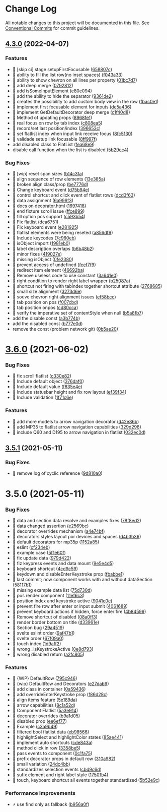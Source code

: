 # Change Log

All notable changes to this project will be documented in this file.
See [Conventional Commits](https://conventionalcommits.org) for commit guidelines.

## [4.3.0](https://github.com/stone-payments/pos-mamba-sdk/compare/@mamba/flatlist@3.6.0...@mamba/flatlist@4.3.0) (2022-04-07)


### Features

* 🎸 [skip ci] stage setupFirstFocusable ([658807c](https://github.com/stone-payments/pos-mamba-sdk/commit/658807c3fcb233c18308c2cc777f603c9be00eb6))
* 🎸 ability to fill the list row(no inset spaces) ([f043a33](https://github.com/stone-payments/pos-mamba-sdk/commit/f043a33767568518bfb52ef7eab1e039a0cd8c0f))
* 🎸 ability to show chevron on all lines per property ([01bc7d7](https://github.com/stone-payments/pos-mamba-sdk/commit/01bc7d7b78fb604b87f8f56fbd4ba812c3ea7001))
* 🎸 add deep merge ([0792812](https://github.com/stone-payments/pos-mamba-sdk/commit/07928120120c75678b5bcef47834577815e84516))
* 🎸 add isSomeInputElement ([e80e094](https://github.com/stone-payments/pos-mamba-sdk/commit/e80e0949e36c3ec52dd632755faa5b2353e04b81))
* 🎸 add the ability to hide the separator ([9361de2](https://github.com/stone-payments/pos-mamba-sdk/commit/9361de2f0fe0663d65b3472d2564cc5d8d89f20f))
* 🎸 creates the possibility to add custom body view in the row ([fbac0e1](https://github.com/stone-payments/pos-mamba-sdk/commit/fbac0e11dc84f09e43aa0203a9470fc4a3722d22))
* 🎸 implement first focusable element for inputs ([de5a436](https://github.com/stone-payments/pos-mamba-sdk/commit/de5a436d9a3239d2d38e9e2028d958f1f01d0bec))
* 🎸 implement GetDefaultDecorator deep merge ([c1f40d8](https://github.com/stone-payments/pos-mamba-sdk/commit/c1f40d80db73a0ae6e7bc3b21e2e098920c83cca))
* 🎸 Method of updating props ([8968fe1](https://github.com/stone-payments/pos-mamba-sdk/commit/8968fe1c4e12329bae7a78c8be4bc7dd1f82cfc1))
* 🎸 real focus on row by tab index ([c808ea5](https://github.com/stone-payments/pos-mamba-sdk/commit/c808ea5f9776a085a76a16d77e4940959ef7e93a))
* 🎸 record/set last position/index ([396653c](https://github.com/stone-payments/pos-mamba-sdk/commit/396653c844882ad6e74146639e63bd27c043520b))
* 🎸 set flatlist index when input link receive focus ([8fc5130](https://github.com/stone-payments/pos-mamba-sdk/commit/8fc5130f4f4bea5d6c7aeaa067dd800e29d5d00d))
* 🎸 validade setup link focusable ([8ff997f](https://github.com/stone-payments/pos-mamba-sdk/commit/8ff997fa0026327e02ebd2b800152c4feb330e87))
* add disabled class to FlatList ([fea68e9](https://github.com/stone-payments/pos-mamba-sdk/commit/fea68e90f51813f16f867a5f4412f792c827587a))
* disable call function when the list is disabled ([5b29cc4](https://github.com/stone-payments/pos-mamba-sdk/commit/5b29cc4ffd2f6e5c4fdf8463122758416dbbfc2c))


### Bug Fixes

* 🐛 [wip] reset span sizes ([b14c3fa](https://github.com/stone-payments/pos-mamba-sdk/commit/b14c3fad18f932cb66556d23ca4b792821d349e1))
* 🐛 align sequence of row elements ([13e385a](https://github.com/stone-payments/pos-mamba-sdk/commit/13e385af1f7bfcf651a96e2705d3176c5ac2863f))
* 🐛 broken align class/prop ([be7776d](https://github.com/stone-payments/pos-mamba-sdk/commit/be7776dd3c3ee18043a5804a000d74b7302c5081))
* 🐛 Change keyboard event ([d75b94e](https://github.com/stone-payments/pos-mamba-sdk/commit/d75b94e1a178b9130a7b2c1dab70fbb198ad76f4))
* 🐛 control shortcut and click event of flatlist rows ([dcd3f63](https://github.com/stone-payments/pos-mamba-sdk/commit/dcd3f63c122385e7267b1e3ee23e632e59fc531e))
* 🐛 data assignment ([6a999f3](https://github.com/stone-payments/pos-mamba-sdk/commit/6a999f32a7dfd858926da2eda1ae28de0615bf41))
* 🐛 docs on decorator.html ([1697418](https://github.com/stone-payments/pos-mamba-sdk/commit/169741809b7a6d752091cc764b6c00a6e053f8d5))
* 🐛 end fixture scroll issue ([ffce899](https://github.com/stone-payments/pos-mamba-sdk/commit/ffce899312a51e644b1c91d4731bd30b5c9bdeab))
* 🐛 fill option pos support ([c593b54](https://github.com/stone-payments/pos-mamba-sdk/commit/c593b54ef6cb47171ceb98df109fb27c2595fb7d))
* 🐛 Fix flatlist ([dca6751](https://github.com/stone-payments/pos-mamba-sdk/commit/dca67510f6a4309dc156eda89e1d2d9ad5b9948f))
* 🐛 Fix keyboard event ([e281925](https://github.com/stone-payments/pos-mamba-sdk/commit/e281925f5a434da5d72741f2eb5611e767bbe775))
* 🐛 flatlist elements were being reseted ([a856df9](https://github.com/stone-payments/pos-mamba-sdk/commit/a856df964242eed14e05a35dca15aeba439ea8c6))
* 🐛 Include keycodes ([7c960eb](https://github.com/stone-payments/pos-mamba-sdk/commit/7c960ebef3d293fa25765418775feeb8d626a9e0))
* 🐛 isObject import ([1981eb0](https://github.com/stone-payments/pos-mamba-sdk/commit/1981eb00c44ed3dbb8b666d78c4c0b103f74b657))
* 🐛 label description overlaps ([b6b48b2](https://github.com/stone-payments/pos-mamba-sdk/commit/b6b48b224c31b71ebff2419999b6111a64a8c2d8))
* 🐛 minor fixes ([419027e](https://github.com/stone-payments/pos-mamba-sdk/commit/419027eaf6cfa9442cabf9b263e8f3054c8fc503))
* 🐛 missing isObject ([0fe2380](https://github.com/stone-payments/pos-mamba-sdk/commit/0fe238050485f332228b562463379ba4b1aff529))
* 🐛 prevent access of undefined ([fcef7f9](https://github.com/stone-payments/pos-mamba-sdk/commit/fcef7f9737ba85332bd831bf5f83813e0e3fbb70))
* 🐛 redirect item element ([46692ba](https://github.com/stone-payments/pos-mamba-sdk/commit/46692ba3bf6bd01fcddd289749bd0996b94418b1))
* 🐛 Remove useless code to use constant ([3a641e0](https://github.com/stone-payments/pos-mamba-sdk/commit/3a641e0e97dafb5cb863c71adcca79ce37b4bdb3))
* 🐛 right condition to render right label wrapper ([b25087a](https://github.com/stone-payments/pos-mamba-sdk/commit/b25087a3f816ae10d4bfdcca89864a7434db78d4))
* 🐛 shortcut not firing with tabindex together shortcut attribute ([2768685](https://github.com/stone-payments/pos-mamba-sdk/commit/276868576176f9f6fe151fc589918a60865a98ab))
* 🐛 small size alignment ([3273d6e](https://github.com/stone-payments/pos-mamba-sdk/commit/3273d6e73c076e6551ebadd90f3b165225fcdd10))
* 🐛 souve chevron right alignment issues ([ef58bcc](https://github.com/stone-payments/pos-mamba-sdk/commit/ef58bcc424af57e11fe37498f0ebcc50f2d03cc6))
* 🐛 tab position on pos ([f007cbd](https://github.com/stone-payments/pos-mamba-sdk/commit/f007cbdb09a32e4ed582f87930be60ec96c1d723))
* 🐛 tab position onpos ([cd80cca](https://github.com/stone-payments/pos-mamba-sdk/commit/cd80ccae96c2474380caa12726df4978b33a8d8e))
* 🐛 verify the imperative set of contentStyle when null ([b5a8fb7](https://github.com/stone-payments/pos-mamba-sdk/commit/b5a8fb74f545d9daa0f600e732e702c3347935e1))
* add the disable const ([a3b774b](https://github.com/stone-payments/pos-mamba-sdk/commit/a3b774bfdc3c24626078508e9ea3322441e0f803))
* add the disabled const ([b777e0d](https://github.com/stone-payments/pos-mamba-sdk/commit/b777e0dbbd56c51ebd8bb1bde8b1013a84637177))
* remove the const (problem network git) ([0b5ae20](https://github.com/stone-payments/pos-mamba-sdk/commit/0b5ae204741e325a5dcf01122a27bf9e38bfdb28))



# [3.6.0](https://github.com/stone-payments/pos-mamba-sdk/compare/@mamba/flatlist@3.5.1...@mamba/flatlist@3.6.0) (2021-06-02)


### Bug Fixes

* 🐛 fix scroll flatlist ([c330e82](https://github.com/stone-payments/pos-mamba-sdk/commit/c330e82a4f47453fb158ca5859d16b516e133a33))
* 🐛 Include default object ([376daf0](https://github.com/stone-payments/pos-mamba-sdk/commit/376daf0f754fe6238e2eb0631d6b25a53dea06e3))
* 🐛 Include default value ([f835e4e](https://github.com/stone-payments/pos-mamba-sdk/commit/f835e4ea29391b1f2444765d60b6147e364b65af))
* 🐛 Include statusbar height and fix row layout ([ef39f34](https://github.com/stone-payments/pos-mamba-sdk/commit/ef39f348d35f10225f1679af1f3a0d2b71153b3c))
* 🐛 Include validation ([1f71c6e](https://github.com/stone-payments/pos-mamba-sdk/commit/1f71c6eb25d644a71abbe01e38451854931e9ef5))


### Features

* 🎸 add more models to arrow navigation decorator ([d42e86b](https://github.com/stone-payments/pos-mamba-sdk/commit/d42e86bfde09b914c5c55aa641124c48b16d4061))
* 🎸 add MP35 to flatlist arrow navigation capabilities ([329d298](https://github.com/stone-payments/pos-mamba-sdk/commit/329d298d2805b6ee2fe5083c053b476b356966fc))
* 🎸 include Q60 and D195 to arrow navigation in flatlist ([032ec0d](https://github.com/stone-payments/pos-mamba-sdk/commit/032ec0d071b3502b70dfc15fe7f3f0dff6b4d1a7))





## [3.5.1](https://github.com/stone-payments/pos-mamba-sdk/compare/@mamba/flatlist@3.5.0...@mamba/flatlist@3.5.1) (2021-05-11)


### Bug Fixes

* 🐛 remove log of cyclic reference ([9d810a0](https://github.com/stone-payments/pos-mamba-sdk/commit/9d810a09a674b7ae400a384e073b112df2323929))





# 3.5.0 (2021-05-11)


### Bug Fixes

* 🐛 data and section data resolve and examples fixes ([78f8ed2](https://github.com/stone-payments/pos-mamba-sdk/commit/78f8ed200da4a6a67daf0a6d1a383725a91f07f7))
* 🐛 data changed assertion ([e2569bc](https://github.com/stone-payments/pos-mamba-sdk/commit/e2569bc2faff95f803df41b8cba322ef893eeb5e))
* 🐛 decorator overrides mechanism ([a4e74bf](https://github.com/stone-payments/pos-mamba-sdk/commit/a4e74bf9532195080d6f0815d590d7b00e5df346))
* 🐛 decorators styles layout por devices and spaces ([d4b3b36](https://github.com/stone-payments/pos-mamba-sdk/commit/d4b3b368ab65f25f162b27568c0063d69f001684))
* 🐛 default decorators for mp35p ([1152a85](https://github.com/stone-payments/pos-mamba-sdk/commit/1152a85a97099776196fa40cbc4a372ce2002c6d))
* 🐛 eslint ([cf234eb](https://github.com/stone-payments/pos-mamba-sdk/commit/cf234eb0c8695c3cdf0547ca2978007c24f24e74))
* 🐛 example case ([5f1e60f](https://github.com/stone-payments/pos-mamba-sdk/commit/5f1e60ff791b265233a675db7b457421788c6767))
* 🐛 fix update data ([979d422](https://github.com/stone-payments/pos-mamba-sdk/commit/979d422c0bbb2fc86138e46f00711bb88a41b7e8))
* 🐛 fiz keypress events and data mount ([9e5e4d5](https://github.com/stone-payments/pos-mamba-sdk/commit/9e5e4d5a7d6aeefca1898c8837277f4f06839959))
* 🐛 keyboard shortcut ([4cd9c59](https://github.com/stone-payments/pos-mamba-sdk/commit/4cd9c59975b628d388d22060de60876999a58dce))
* 🐛 keydown and disableEnterKeystroke prop ([fbabbe1](https://github.com/stone-payments/pos-mamba-sdk/commit/fbabbe10d7588b4f9514dc8abe4ac64e7bf29e7c))
* 🐛 last commit; now component works with and without dataSection ([58117b1](https://github.com/stone-payments/pos-mamba-sdk/commit/58117b1709f0f53291a49b74a76cad74367be35f))
* 🐛 missing example data list ([75d730d](https://github.com/stone-payments/pos-mamba-sdk/commit/75d730d977fdab49266039b957aa174ffb83f39e))
* 🐛 pos render component ([11ef6c3](https://github.com/stone-payments/pos-mamba-sdk/commit/11ef6c3eebb554e124ce13a60ec1e7c4a3d08325))
* 🐛 position index and keystroke active ([9041e0e](https://github.com/stone-payments/pos-mamba-sdk/commit/9041e0ee5c2c6b715bce45877d6725580d670b96))
* 🐛 prevent fire row after enter or input submit ([4061689](https://github.com/stone-payments/pos-mamba-sdk/commit/40616891c60113f2ea6a457a8333612bbb3883ad))
* 🐛 prevent keyboard actions if hidden, force enter fire ([4b84599](https://github.com/stone-payments/pos-mamba-sdk/commit/4b8459919a7a5c75b0fa09ca6793f19a48c154f9))
* 🐛 Remove shortcut of disabled ([08a0ff3](https://github.com/stone-payments/pos-mamba-sdk/commit/08a0ff351a05470dcb2babd13c0f7aba7b747249))
* 🐛 render border bottom on title ([d33961e](https://github.com/stone-payments/pos-mamba-sdk/commit/d33961e032c3f16fce942311277465bb9aeb3157))
* 🐛 Section bug ([29a4519](https://github.com/stone-payments/pos-mamba-sdk/commit/29a451923101e4f258bf29b2fb1152eecd7eaadb))
* 🐛 svelte eslint order ([9af47b1](https://github.com/stone-payments/pos-mamba-sdk/commit/9af47b121b79afc8dddbc22a2c8c5d1d6287ac36))
* 🐛 svelte order ([67f09a0](https://github.com/stone-payments/pos-mamba-sdk/commit/67f09a08298a0d305ec90acc29f12f1a8644d2f4))
* 🐛 touch index ([1d9aff2](https://github.com/stone-payments/pos-mamba-sdk/commit/1d9aff25827d949c09b7838c9958826f2a8342de))
* 🐛 wrong _isKeystrokeActive ([0e8d793](https://github.com/stone-payments/pos-mamba-sdk/commit/0e8d793ba98cd7f86898a2a713314e1f84713717))
* 🐛 wrong disabled return ([a2fc805](https://github.com/stone-payments/pos-mamba-sdk/commit/a2fc80544f23b6c7567edac74865fc412e078ae5))


### Features

* 🎸 {WIP} DefaultRow ([795c946](https://github.com/stone-payments/pos-mamba-sdk/commit/795c9463362daea3896004d3b7a6f211b9b5f9f4))
* 🎸 {wip} DefaultRow and Decorators ([e27dab9](https://github.com/stone-payments/pos-mamba-sdk/commit/e27dab972d8a7077eccda17c78326ff21acb0719))
* 🎸 add class in container ([0a59436](https://github.com/stone-payments/pos-mamba-sdk/commit/0a59436577d3a1c2200982044c421b67608b54a3))
* 🎸 add overrideEnterKeystroke prop ([f86d28c](https://github.com/stone-payments/pos-mamba-sdk/commit/f86d28ca010588242bf44545b6da381f11eb39a6))
* 🎸 align items feature ([5e189da](https://github.com/stone-payments/pos-mamba-sdk/commit/5e189da2d4bfed09f11eeb53b7ddfe2f0d389f6c))
* 🎸 arrow capabilities ([8c1a52d](https://github.com/stone-payments/pos-mamba-sdk/commit/8c1a52d0bc1b3b16b484d61a523c4bfbb7cf2328))
* 🎸 Component Flatlist ([5a3e914](https://github.com/stone-payments/pos-mamba-sdk/commit/5a3e914b2ce5fa1fba02ae5b007d805c1736fe2e))
* 🎸 decorator overrides ([b9a1d05](https://github.com/stone-payments/pos-mamba-sdk/commit/b9a1d051aea4bb2ed8f14311ece819618f62e069))
* 🎸 disabled prop ([ee6ef77](https://github.com/stone-payments/pos-mamba-sdk/commit/ee6ef77db513c7c1c1e314f4cfcb7f5e1f6a986a))
* 🎸 Example ([c3a9b49](https://github.com/stone-payments/pos-mamba-sdk/commit/c3a9b4913f9006536333d2b662a4b862b8e1ec9a))
* 🎸 filtered bool flatlist data ([eb98566](https://github.com/stone-payments/pos-mamba-sdk/commit/eb985669954c28a474152641afe787920954b0e6))
* 🎸 highlightSelect and highlightColor states ([85ae441](https://github.com/stone-payments/pos-mamba-sdk/commit/85ae441af5104b88a67ca483e95c41052c1241cb))
* 🎸 implement auto shortcuts ([cde843a](https://github.com/stone-payments/pos-mamba-sdk/commit/cde843ad6af37a6f3e6dcbf33b10ad2152554eab))
* 🎸 method click in row ([3358be5](https://github.com/stone-payments/pos-mamba-sdk/commit/3358be537bba34231242ede664cfb87d22eaa8f9))
* 🎸 pass events to component ([0c1fa75](https://github.com/stone-payments/pos-mamba-sdk/commit/0c1fa75bdd7fe035d2d6f0c2fdba9530aa75d734))
* 🎸 prefix decorator props in default row ([310a982](https://github.com/stone-payments/pos-mamba-sdk/commit/310a982e09d5a0c859f7fbb101c09373794e0974))
* 🎸 small variation ([24dc4bb](https://github.com/stone-payments/pos-mamba-sdk/commit/24dc4bb7e12121988287162947781189854f793e))
* 🎸 standardizes selection events ([cbd9c6d](https://github.com/stone-payments/pos-mamba-sdk/commit/cbd9c6dd2d5eed28cef8d40e4ce6b95338f3e280))
* 🎸 sufix element and right label style ([17501b4](https://github.com/stone-payments/pos-mamba-sdk/commit/17501b4341eb2b36dab7cbde1c61489d70b519b8))
* 🎸 touch, keyboard shortcut all events together standardized ([5b52e9c](https://github.com/stone-payments/pos-mamba-sdk/commit/5b52e9c6147c949b89aee53df6c8fd9f33190851))


### Performance Improvements

* ⚡️ use find only as fallback ([b956a0f](https://github.com/stone-payments/pos-mamba-sdk/commit/b956a0ff616a17cb943f98ec7f617b9bd462bc17))
